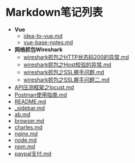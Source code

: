 # Markdown笔记列表

- **Vue**
  - [idea-to-vue.md](docs/software-engineering/01-FrontEnd-web/Vue/idea-to-vue.md)
  - [vue-base-notes.md](docs/software-engineering/01-FrontEnd-web/Vue/vue-base-notes.md)
- **网络抓包Wireshark**
  - [wireshark抓包之HTTP状态码200的异常.md](docs/software-engineering/01-FrontEnd-web/网络抓包Wireshark/wireshark抓包之HTTP状态码200的异常.md)
  - [wireshark抓包之Host校验的异常.md](docs/software-engineering/01-FrontEnd-web/网络抓包Wireshark/wireshark抓包之Host校验的异常.md)
  - [wireshark抓包之SSL握手问题.md](docs/software-engineering/01-FrontEnd-web/网络抓包Wireshark/wireshark抓包之SSL握手问题.md)
  - [wireshark抓包之SSL握手问题二.md](docs/software-engineering/01-FrontEnd-web/网络抓包Wireshark/wireshark抓包之SSL握手问题二.md)
- [API压测框架之locust.md](docs/software-engineering/01-FrontEnd-web/API压测框架之locust.md)
- [Postman使用指南.md](docs/software-engineering/01-FrontEnd-web/Postman使用指南.md)
- [README.md](docs/software-engineering/01-FrontEnd-web/README.md)
- [_sidebar.md](docs/software-engineering/01-FrontEnd-web/_sidebar.md)
- [ab.md](docs/software-engineering/01-FrontEnd-web/ab.md)
- [browser.md](docs/software-engineering/01-FrontEnd-web/browser.md)
- [charles.md](docs/software-engineering/01-FrontEnd-web/charles.md)
- [nginx.md](docs/software-engineering/01-FrontEnd-web/nginx.md)
- [node.md](docs/software-engineering/01-FrontEnd-web/node.md)
- [npm.md](docs/software-engineering/01-FrontEnd-web/npm.md)
- [paypal支付.md](docs/software-engineering/01-FrontEnd-web/paypal支付.md)
